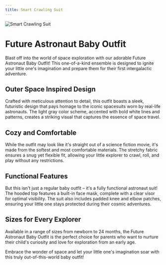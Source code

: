 ```yaml
---
title: Smart Crawling Suit
---
```

![Smart Crawling Suit](/images/Smart-Crawling-Suit.png)

# Future Astronaut Baby Outfit

Blast off into the world of space exploration with our adorable Future Astronaut Baby Outfit! This one-of-a-kind ensemble is designed to ignite your little one's imagination and prepare them for their first intergalactic adventure.

## Outer Space Inspired Design

Crafted with meticulous attention to detail, this outfit boasts a sleek, futuristic design that pays homage to the iconic spacesuits worn by real-life astronauts. The light gray color scheme, accented with bold white lines and patterns, creates a striking visual that captures the essence of space travel.

## Cozy and Comfortable

While the outfit may look like it's straight out of a science fiction movie, it's made from the softest and most comfortable materials. The stretchy fabric ensures a snug yet flexible fit, allowing your little explorer to crawl, roll, and play without any restrictions.

## Functional Features

But this isn't just a regular baby outfit – it's a fully functional astronaut suit! The hooded top features a built-in face mask, complete with a clear visor for optimal visibility. The suit also includes padded knee and elbow patches, ensuring your little one stays protected during their cosmic adventures.

## Sizes for Every Explorer

Available in a range of sizes from newborn to 24 months, the Future Astronaut Baby Outfit is the perfect choice for parents who want to nurture their child's curiosity and love for exploration from an early age.

Embrace the wonder of space and let your little one's imagination soar with this truly out-of-this-world baby outfit!